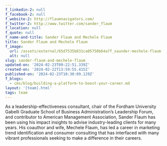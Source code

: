 ```yaml
---
f_linkedin-2: null
f_facebook-2: null
f_website-2: http://flaumnavigators.com/
f_twitter-2: http://www.twitter.com/sander_flaum
f_location: null
f_quote: null
f_name-and-title: Sander Flaum and Mechele Flaum
title: Sander Flaum and Mechele Flaum
f_image:
  url: /assets/external/65d7535b831ca05750b64a7f_saunder-mechele-flaum-180x220.jpeg
  alt: null
slug: sander-flaum-and-mechele-flaum
updated-on: '2024-02-23T09:22:51.339Z'
created-on: '2024-02-22T13:59:55.415Z'
published-on: '2024-02-23T10:30:09.129Z'
f_blogs:
  - cms/blog/building-a-platform-to-boost-your-career.md
layout: '[team].html'
tags: team
---
```


As a leadership-effectiveness consultant, chair of the Fordham University Gabelli Graduate School of Business Administration’s Leadership Forum, and contributor to American Management Association, Sander Flaum has been using his impact insights to advise industry-leading clients for many years. His coauthor and wife, Mechele Flaum, has led a career in marketing trend identification and consumer consulting that has interfaced with many vibrant professionals seeking to make a difference in their careers.
